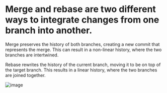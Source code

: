 # Merge and rebase are two different ways to integrate changes from one branch into another.

Merge preserves the history of both branches, creating a new commit that represents the merge.
This can result in a non-linear history, where the two branches are intertwined.

Rebase rewrites the history of the current branch, moving it to be on top of the target branch.
This results in a linear history, where the two branches are joined together.

![image](https://github.com/hemantjava/dsa/assets/13211309/635465c5-f1f0-4edb-b9dc-40c6ab4b72b3)

